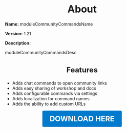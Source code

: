 <h1 style="text-align:center; font-size:2rem; font-weight:bold;">About</h1>

**Name:**
moduleCommunityCommandsName

**Version:**
1.21

**Description:**

moduleCommunityCommandsDesc

<h2 style="text-align:center; font-size:1.5rem; font-weight:bold;">Features</h2>

- Adds chat commands to open community links
- Adds easy sharing of workshop and docs
- Adds configurable commands via settings
- Adds localization for command names
- Adds the ability to add custom URLs





<p align="center"><a href="https://github.com/LiliaFramework/Modules/raw/refs/heads/gh-pages/communitycommands.zip" style="display:inline-block;padding:12px 24px;font-size:1.5rem;font-weight:bold;text-decoration:none;color:#fff;background-color:var(--md-primary-fg-color,#007acc);border-radius:4px;">DOWNLOAD HERE</a></p>